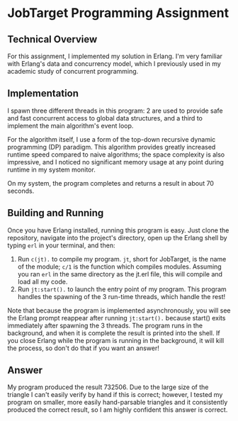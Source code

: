 # JobTarget Programming Assignment

## Technical Overview

For this assignment, I implemented my solution in Erlang. I'm very familiar with Erlang's data and concurrency model, which I previously used in my academic study of concurrent programming.

## Implementation

I spawn three different threads in this program: 2 are used to provide safe and fast concurrent access to global data structures, and a third to implement the main algorithm's event loop.

For the algorithm itself, I use a form of the top-down recursive dynamic programming (DP) paradigm. This algorithm provides greatly increased runtime speed compared to naive algorithms; the space complexity is also impressive, and I noticed no significant memory usage at any point during runtime in my system monitor.

On my system, the program completes and returns a result in about 70 seconds.

## Building and Running

Once you have Erlang installed, running this program is easy. Just clone the repository, navigate into the project's directory, open up the Erlang shell by typing `erl` in your terminal, and then:

1. Run `c(jt).` to compile my program. `jt`, short for JobTarget, is the name of the module; `c/1` is the function which compiles modules. Assuming you ran `erl` in the same directory as the jt.erl file, this will compile and load all my code.
2. Run `jt:start().` to launch the entry point of my program. This program handles the spawning of the 3 run-time threads, which handle the rest!

Note that because the program is implemented asynchronously, you will see the Erlang prompt reappear after running `jt:start().` because start() exits immediately after spawning the 3 threads. The program runs in the background, and when it is complete the result is printed into the shell. If you close Erlang while the program is running in the background, it will kill the process, so don't do that if you want an answer!

## Answer

My program produced the result 732506. Due to the large size of the triangle I can't easily verify by hand if this is correct; however, I tested my program on smaller, more easily hand-parsable triangles and it consistently produced the correct result, so I am highly confident this answer is correct.
